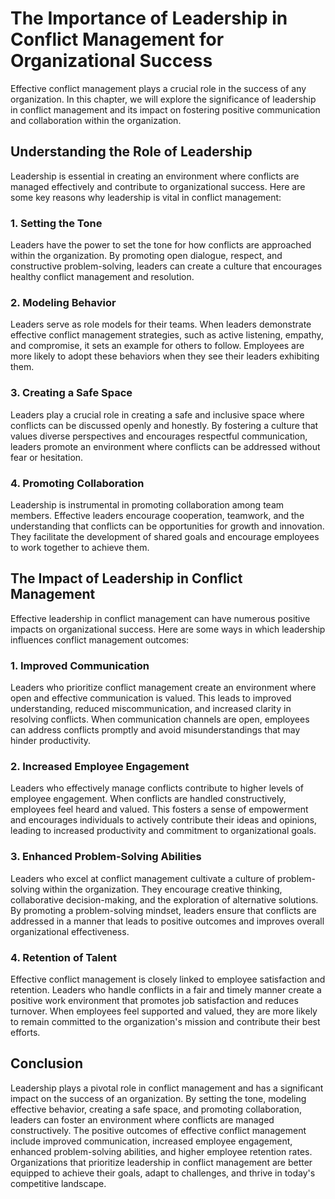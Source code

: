 The Importance of Leadership in Conflict Management for Organizational Success
=========================================================================================

Effective conflict management plays a crucial role in the success of any organization. In this chapter, we will explore the significance of leadership in conflict management and its impact on fostering positive communication and collaboration within the organization.

**Understanding the Role of Leadership**
----------------------------------------

Leadership is essential in creating an environment where conflicts are managed effectively and contribute to organizational success. Here are some key reasons why leadership is vital in conflict management:

### **1. Setting the Tone**

Leaders have the power to set the tone for how conflicts are approached within the organization. By promoting open dialogue, respect, and constructive problem-solving, leaders can create a culture that encourages healthy conflict management and resolution.

### **2. Modeling Behavior**

Leaders serve as role models for their teams. When leaders demonstrate effective conflict management strategies, such as active listening, empathy, and compromise, it sets an example for others to follow. Employees are more likely to adopt these behaviors when they see their leaders exhibiting them.

### **3. Creating a Safe Space**

Leaders play a crucial role in creating a safe and inclusive space where conflicts can be discussed openly and honestly. By fostering a culture that values diverse perspectives and encourages respectful communication, leaders promote an environment where conflicts can be addressed without fear or hesitation.

### **4. Promoting Collaboration**

Leadership is instrumental in promoting collaboration among team members. Effective leaders encourage cooperation, teamwork, and the understanding that conflicts can be opportunities for growth and innovation. They facilitate the development of shared goals and encourage employees to work together to achieve them.

**The Impact of Leadership in Conflict Management**
---------------------------------------------------

Effective leadership in conflict management can have numerous positive impacts on organizational success. Here are some ways in which leadership influences conflict management outcomes:

### **1. Improved Communication**

Leaders who prioritize conflict management create an environment where open and effective communication is valued. This leads to improved understanding, reduced miscommunication, and increased clarity in resolving conflicts. When communication channels are open, employees can address conflicts promptly and avoid misunderstandings that may hinder productivity.

### **2. Increased Employee Engagement**

Leaders who effectively manage conflicts contribute to higher levels of employee engagement. When conflicts are handled constructively, employees feel heard and valued. This fosters a sense of empowerment and encourages individuals to actively contribute their ideas and opinions, leading to increased productivity and commitment to organizational goals.

### **3. Enhanced Problem-Solving Abilities**

Leaders who excel at conflict management cultivate a culture of problem-solving within the organization. They encourage creative thinking, collaborative decision-making, and the exploration of alternative solutions. By promoting a problem-solving mindset, leaders ensure that conflicts are addressed in a manner that leads to positive outcomes and improves overall organizational effectiveness.

### **4. Retention of Talent**

Effective conflict management is closely linked to employee satisfaction and retention. Leaders who handle conflicts in a fair and timely manner create a positive work environment that promotes job satisfaction and reduces turnover. When employees feel supported and valued, they are more likely to remain committed to the organization's mission and contribute their best efforts.

**Conclusion**
--------------

Leadership plays a pivotal role in conflict management and has a significant impact on the success of an organization. By setting the tone, modeling effective behavior, creating a safe space, and promoting collaboration, leaders can foster an environment where conflicts are managed constructively. The positive outcomes of effective conflict management include improved communication, increased employee engagement, enhanced problem-solving abilities, and higher employee retention rates. Organizations that prioritize leadership in conflict management are better equipped to achieve their goals, adapt to challenges, and thrive in today's competitive landscape.
